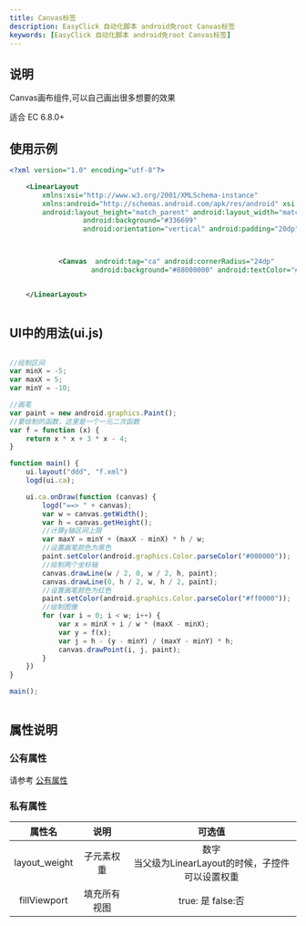 ```yaml
---
title: Canvas标签
description: EasyClick 自动化脚本 android免root Canvas标签
keywords: [EasyClick 自动化脚本 android免root Canvas标签]
---
```



## 说明
Canvas画布组件,可以自己画出很多想要的效果

适合 EC 6.8.0+

## 使用示例
```xml showLineNumbers
<?xml version="1.0" encoding="utf-8"?>

    <LinearLayout
        xmlns:xsi="http://www.w3.org/2001/XMLSchema-instance"
        xmlns:android="http://schemas.android.com/apk/res/android" xsi:noNamespaceSchemaLocation="layout.xsd"
        android:layout_height="match_parent" android:layout_width="match_parent"
                  android:background="#336699"
                  android:orientation="vertical" android:padding="20dp">



            <Canvas  android:tag="ca" android:cornerRadius="24dp"
                    android:background="#88000000" android:textColor="#ffffff" android:layout_width="match_parent"/>


    </LinearLayout>



```

## UI中的用法(ui.js)

```javascript showLineNumbers

//绘制区间
var minX = -5;
var maxX = 5;
var minY = -10;

//画笔
var paint = new android.graphics.Paint();
//要绘制的函数，这里是一个一元二次函数
var f = function (x) {
    return x * x + 3 * x - 4;
}

function main() {
    ui.layout("ddd", "f.xml")
    logd(ui.ca);

    ui.ca.onDraw(function (canvas) {
        logd("==> " + canvas);
        var w = canvas.getWidth();
        var h = canvas.getHeight();
        //计算y轴区间上限
        var maxY = minY + (maxX - minX) * h / w;
        //设置画笔颜色为黑色
        paint.setColor(android.graphics.Color.parseColor("#000000"));
        //绘制两个坐标轴
        canvas.drawLine(w / 2, 0, w / 2, h, paint);
        canvas.drawLine(0, h / 2, w, h / 2, paint);
        //设置画笔颜色为红色
        paint.setColor(android.graphics.Color.parseColor("#ff0000"));
        //绘制图像
        for (var i = 0; i < w; i++) {
            var x = minX + i / w * (maxX - minX);
            var y = f(x);
            var j = h - (y - minY) / (maxY - minY) * h;
            canvas.drawPoint(i, j, paint);
        }
    })
}

main();



```



## 属性说明

### 公有属性
请参考 [公有属性](/zh-cn/funcs/ui/ui-native-view.md#公有属性)

### 私有属性

| 属性名 | 说明 | 可选值 |
| :------: | :------: | :------: |
| layout_weight | 子元素权重 | 数字<br/>当父级为LinearLayout的时候，子控件可以设置权重|
| fillViewport | 填充所有视图 | true: 是 false:否 |

## 



